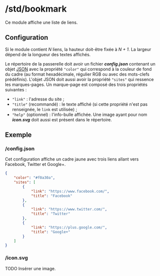 # /std/bookmark
Ce module affiche une liste de liens.

## Configuration
Si le module contient *N* liens, la hauteur doit-être fixée à *N + 1*. La
largeur dépend de la longueur des textes affichés.

Le répertoire de la passerelle doit avoir un fichier ***config.json***
contenant un objet [JSON](http://www.json.org "JavaScript Object Notation")
avec la propriété `"color"` qui correspond à la couleur de fond du cadre (au
format hexadécimale, régulier RGB ou avec des mots-clefs prédéfinis). L'objet
JSON doit aussi avoir la propriété `"sites"` qui ressence les marques-pages. Un
marque-page est composé des trois propriétés suivantes :
- `"link"` : l'adresse du site ;
- `"title"` (recommandé) : le texte affiché (si cette propriété n'est pas
  renseignée, le `link` est utilisée) ;
- `"help"` (optionnel) : l'info-bulle affichée.
Une image ayant pour nom ***icon.svg*** doit aussi est présent dans le
répertoire.

## Exemple
### /config.json
Cet configuration affiche un cadre jaune avec trois liens allant vers Facebook,
Twitter et Google+.
```JSON
{
    "color": "#f0a30a",
    "sites": [
        {
            "link": "https://www.facebook.com/",
            "title": "Facebook"
        },
        {
            "link": "https://www.twitter.com/",
            "title": "Twitter"
        },
        {
            "link": "https://plus.google.com/",
            "title": "Google+"
        }
    ]
}
```
### /icon.svg
TODO Insérer une image.
